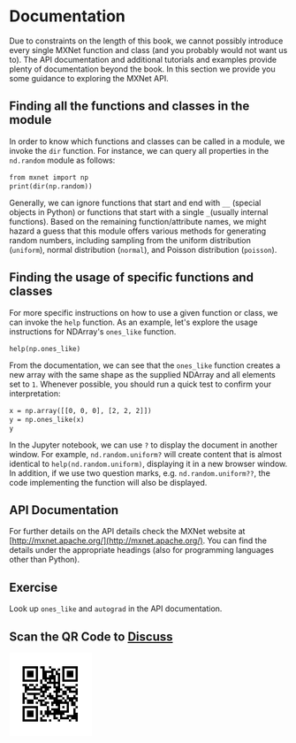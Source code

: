 # Documentation

Due to constraints on the length of this book, we cannot possibly introduce every single MXNet function and class (and you probably would not want us to). The API documentation and additional tutorials and examples provide plenty of documentation beyond the book. In this section we provide you some guidance to exploring the MXNet API.

## Finding all the functions and classes in the module

In order to know which functions and classes can be called in a module, we invoke the `dir` function. For instance, we can query all properties in the `nd.random` module as follows:

```{.python .input  n=1}
from mxnet import np
print(dir(np.random))
```

Generally, we can ignore functions that start and end with `__` (special objects in Python) or functions that start with a single `_`(usually internal functions). Based on the remaining function/attribute names, we might hazard a guess that this module offers various methods for generating random numbers, including sampling from the uniform distribution (`uniform`), normal distribution (`normal`), and Poisson distribution  (`poisson`).

## Finding the usage of specific functions and classes

For more specific instructions on how to use a given function or class, we can invoke the  `help` function. As an example, let's explore the usage instructions for NDArray's `ones_like` function.

```{.python .input}
help(np.ones_like)
```

From the documentation, we can see that the `ones_like` function creates a new array with the same shape as the supplied NDArray and all elements set to `1`. Whenever possible, you should run a quick test to confirm your interpretation:

```{.python .input}
x = np.array([[0, 0, 0], [2, 2, 2]])
y = np.ones_like(x)
y
```

In the Jupyter notebook, we can use `?` to display the document in another window. For example, `nd.random.uniform?` will create content that is almost identical to `help(nd.random.uniform)`, displaying it in a new browser window. In addition, if we use two question marks, e.g. `nd.random.uniform??`, the code implementing the function will also be displayed.

## API Documentation

For further details on the API details check the MXNet website at  [http://mxnet.apache.org/](http://mxnet.apache.org/). You can find the details under the appropriate headings (also for programming languages other than Python).

## Exercise

Look up `ones_like` and `autograd` in the API documentation.

## Scan the QR Code to [Discuss](https://discuss.mxnet.io/t/2322)

![](../img/qr_lookup-api.svg)
